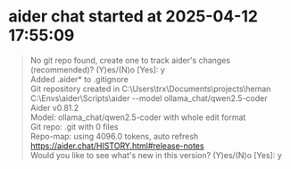 
# aider chat started at 2025-04-12 17:55:09

> No git repo found, create one to track aider's changes (recommended)? (Y)es/(N)o [Yes]: y  
> Added .aider* to .gitignore  
> Git repository created in C:\Users\trx\Documents\projects\heman  
> C:\Envs\aider\Scripts\aider --model ollama_chat/qwen2.5-coder  
> Aider v0.81.2  
> Model: ollama_chat/qwen2.5-coder with whole edit format  
> Git repo: .git with 0 files  
> Repo-map: using 4096.0 tokens, auto refresh  
> https://aider.chat/HISTORY.html#release-notes  
> Would you like to see what's new in this version? (Y)es/(N)o [Yes]: y  

#### <blank>  
